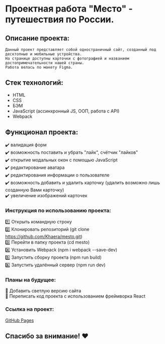 # Проектная работа "Место" - путешествия по России.

## Описание проекта:
    Данный проект представляет собой одностраничный сайт, созданный под десктопные и мобильные устройства.
    На странице доступны карточки с фотографией и названием достопримечательности нашей страны.
    Работа велась по макету Figma.
    
## Стек технологий:
* HTML
* CSS
* БЭМ
* JavaScript (ассинхронный JS, ООП, работа с API)
* Webpack

## Функционал проекта:
:heavy_check_mark: валидация форм    
:heavy_check_mark: возможность поставить и убрать "лайк", счётчик "лайков"    
:heavy_check_mark: открытие модальных окон с помощью JavaScript    
:heavy_check_mark: редактирование аватара    
:heavy_check_mark: редактирования информации о пользователе    
:heavy_check_mark: возможность добавить и удалить карточку (удалить возможно лишь созданную Вами карточку)    
:heavy_check_mark: увеличение изображений карточек

### Инструкция по использованию проекта:
:one: Открыть командную строку    
:two: Клонировать репозиторий (git clone https://github.com/Khaera/mesto.git)    
:three: Перейти в папку проекта (cd mesto)    
:four: Установить Webpack (npm i webpack --save-dev)    
:five: Запустить сборку проекта (npm run build)    
:six: Запустить удалённый сервер (npm run dev)    

### Планы на будущее:
:black_square_button: Добавить светлую версию сайта    
:black_square_button: Переписать код проекта с использованием фреймворка React

### Ссылка на проект:
[GitHub Pages](https://khaera.github.io/mesto/)

## Спасибо за внимание! :heart:
